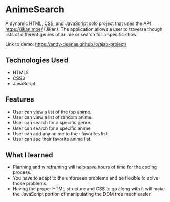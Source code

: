# AnimeSearch

A dynamic HTML, CSS, and JavaScript solo project that uses the API https://jikan.moe/ (Jikan). The application allows a user to traverse though lists of different genres of anime or search for a specific show.

Link to demo: https://andy-duenas.github.io/ajax-project/

## Technologies Used
* HTML5
* CSS3
* JavaScript

## Features
* User can view a list of the top anime.
* User can view a list of random anime.
* User can search for a specific genre.
* User can search for a specific anime
* User can add any anime to their favorites list.
* User can see their favorite anime list.

## What I learned
* Planning and wireframing will help save hours of time for the coding process.
* You have to adapt to the unforseen problems and be flexible to solve those problems.
* Having the proper HTML structure and CSS to go along with it will make the JavaScript portion of manipulating the DOM tree much easier.
